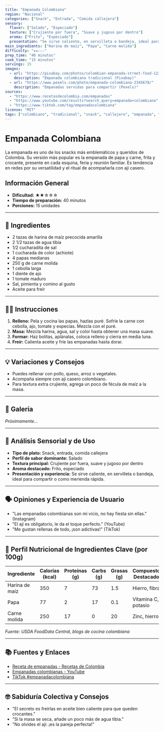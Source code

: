 ```yaml
---
title: "Empanada Colombiana"
region: "Nacional"
categories: ["Snack", "Entrada", "Comida callejera"]
sensory:
  flavor: ["Salado", "Especiado"]
  texture: ["Crujiente por fuera", "Suave y jugoso por dentro"]
  aroma: ["Frito", "Especiado"]
  presentation: "Se sirve caliente, en servilleta o bandeja, ideal para compartir o como merienda rápida."
main_ingredients: ["Harina de maíz", "Papa", "Carne molida"]
difficulty: "★★☆☆☆"
prep_time: "40 minutos"
cook_time: "15 minutos"
servings: 15
images:
  - url: "https://pixabay.com/photos/colombian-empanada-street-food-1234567/"
    description: "Empanada colombiana tradicional (Pixabay)"
  - url: "https://www.pexels.com/photo/empanada-colombiana-2345678/"
    description: "Empanadas servidas para compartir (Pexels)"
sources:
  - "https://www.recetasdecolombia.com/empanadas"
  - "https://www.youtube.com/results?search_query=empanada+colombiana"
  - "https://www.tiktok.com/tag/empanadacolombiana"
license: "MIT"
tags: ["colombiano", "tradicional", "snack", "callejero", "empanada", "open source"]
---
```


# Empanada Colombiana

La empanada es uno de los snacks más emblemáticos y queridos de Colombia. Su versión más popular es la empanada de papa y carne, frita y crocante, presente en cada esquina, feria y reunión familiar. Es tendencia en redes por su versatilidad y el ritual de acompañarla con ají casero.

## Información General

* **Dificultad:** ★★☆☆☆
* **Tiempo de preparación:** 40 minutos
* **Porciones:** 15 unidades

---

## 📝 Ingredientes

- 2 tazas de harina de maíz precocida amarilla
- 2 1/2 tazas de agua tibia
- 1/2 cucharadita de sal
- 1 cucharada de color (achiote)
- 4 papas medianas
- 250 g de carne molida
- 1 cebolla larga
- 1 diente de ajo
- 1 tomate maduro
- Sal, pimienta y comino al gusto
- Aceite para freír

---

## 👨‍🍳 Instrucciones

1. **Relleno:** Pela y cocina las papas, hazlas puré. Sofríe la carne con cebolla, ajo, tomate y especias. Mezcla con el puré.
2. **Masa:** Mezcla harina, agua, sal y color hasta obtener una masa suave.
3. **Formar:** Haz bolitas, aplánalas, coloca relleno y cierra en media luna.
4. **Freír:** Calienta aceite y fríe las empanadas hasta dorar.

---

## 💡 Variaciones y Consejos

- Puedes rellenar con pollo, queso, arroz o vegetales.
- Acompaña siempre con ají casero colombiano.
- Para textura extra crujiente, agrega un poco de fécula de maíz a la masa.

---

## 📸 Galería

*Próximamente...*

---

## 🔬 Análisis Sensorial y de Uso

- **Tipo de plato:** Snack, entrada, comida callejera
- **Perfil de sabor dominante:** Salado
- **Textura principal:** Crujiente por fuera, suave y jugoso por dentro
- **Aroma destacado:** Frito, especiado
- **Presentación y experiencia:** Se sirve caliente, en servilleta o bandeja, ideal para compartir o como merienda rápida.

---

## 🗣️ Opiniones y Experiencia de Usuario

- "Las empanadas colombianas son mi vicio, no hay fiesta sin ellas." (Instagram)
- "El ají es obligatorio, le da el toque perfecto." (YouTube)
- "Me gustan rellenas de todo, ¡son adictivas!" (TikTok)

---

## 🧬 Perfil Nutricional de Ingredientes Clave (por 100g)

| Ingrediente   | Calorías (kcal) | Proteínas (g) | Carbs (g) | Grasas (g) | Compuestos Destacados |
|---------------|-----------------|--------------|-----------|------------|----------------------|
| Harina de maíz| 350             | 7            | 73        | 1.5        | Hierro, fibra        |
| Papa          | 77              | 2            | 17        | 0.1        | Vitamina C, potasio  |
| Carne molida  | 250             | 17           | 0         | 20         | Zinc, hierro         |

*Fuente: USDA FoodData Central, blogs de cocina colombiana*

---

## 📚 Fuentes y Enlaces

- [Receta de empanadas - Recetas de Colombia](https://www.recetasdecolombia.com/empanadas)
- [Empanadas colombianas - YouTube](https://www.youtube.com/results?search_query=empanada+colombiana)
- [TikTok #empanadacolombiana](https://www.tiktok.com/tag/empanadacolombiana)

---

## 🤓 Sabiduría Colectiva y Consejos

- "El secreto es freírlas en aceite bien caliente para que queden crocantes."
- "Si la masa se seca, añade un poco más de agua tibia."
- "No olvides el ají: ¡es la pareja perfecta!"
